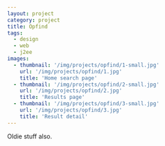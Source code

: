 ```yaml
---
layout: project
category: project
title: Opfind
tags:
  - design
  - web
  - j2ee
images:
  - thumbnail: '/img/projects/opfind/1-small.jpg'
    url: '/img/projects/opfind/1.jpg'
    title: 'Home search page'
  - thumbnail: '/img/projects/opfind/2-small.jpg'
    url: '/img/projects/opfind/2.jpg'
    title: 'Results page'
  - thumbnail: '/img/projects/opfind/3-small.jpg'
    url: '/img/projects/opfind/3.jpg'
    title: 'Result detail'
---
```


Oldie stuff also.

